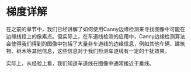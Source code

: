 # 梯度详解

在之前的章节中，我们已经讲解了如何使用Canny边缘检测来寻找图像中可能在边缘线段上的像素点。但实际上，在车道线检测的应用中，Canny边缘检测算法会使得我们得到的图像中包括了大量非车道线的边缘信息，例如其他车辆、建筑物、树木等其他信息，这些信息对于我们检测车道线有一定的干扰效果。

实际上，从经验上看，我们知道车道线在图像中通常接近于垂线。












